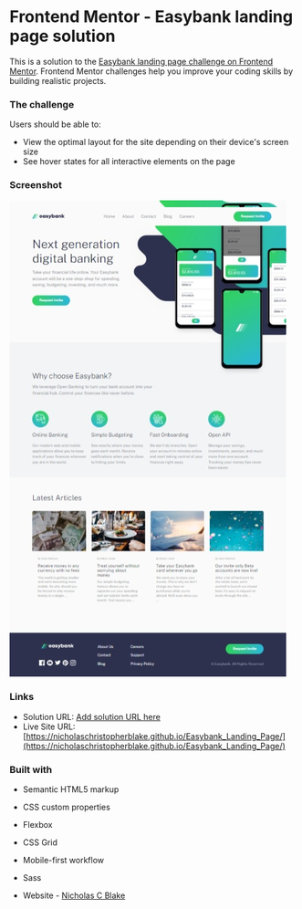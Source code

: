 # Frontend Mentor - Easybank landing page solution
This is a solution to the [Easybank landing page challenge on Frontend Mentor](https://www.frontendmentor.io/challenges/easybank-landing-page-WaUhkoDN). Frontend Mentor challenges help you improve your coding skills by building realistic projects. 

### The challenge
Users should be able to:
- View the optimal layout for the site depending on their device's screen size
- See hover states for all interactive elements on the page

### Screenshot
![](./screenshot.jpeg)

### Links
- Solution URL: [Add solution URL here](https://your-solution-url.com)
- Live Site URL: [https://nicholaschristopherblake.github.io/Easybank_Landing_Page/](https://nicholaschristopherblake.github.io/Easybank_Landing_Page/)

### Built with
- Semantic HTML5 markup
- CSS custom properties
- Flexbox
- CSS Grid
- Mobile-first workflow
- Sass

- Website - [Nicholas C Blake](https://github.com/NicholasChristopherBlake)
